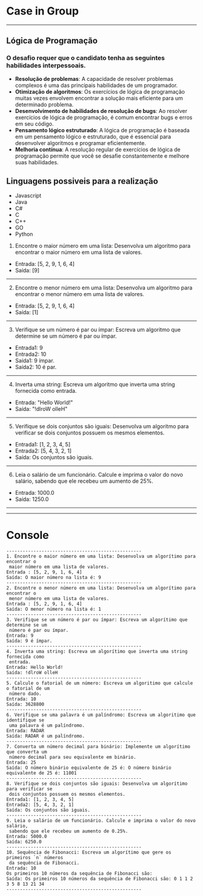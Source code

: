 # Case in Group
---
## Lógica de Programação
### O desafio requer que o candidato tenha as seguintes habilidades interpessoais.
- **Resolução de problemas**: A capacidade de resolver problemas complexos é uma das principais habilidades de um programador.
- **Otimização de algoritmos**: Os exercícios de lógica de programação muitas vezes envolvem encontrar a solução mais eficiente para um determinado problema.
- **Desenvolvimento de habilidades de resolução de bugs**: Ao resolver exercícios de lógica de programação, é comum encontrar bugs e erros em seu código.
- **Pensamento lógico estruturado**: A lógica de programação é baseada em um pensamento lógico e estruturado, que é essencial para desenvolver algoritmos e programar eficientemente.
- **Melhoria contínua**: A resolução regular de exercícios de lógica de programação permite que você se desafie constantemente e melhore suas habilidades.
## Linguagens possiveis para a realização
- Javascript
- Java
- C#
- C
- C++
- GO
- Python

1.  Encontre o maior número em uma lista: Desenvolva um algoritmo para encontrar o maior número em uma lista de valores. 
- Entrada: [5, 2, 9, 1, 6, 4]
- Saída: [9]
---
2.  Encontre o menor número em uma lista: Desenvolva um algoritmo para encontrar o menor número em uma lista de valores.
- Entrada: [5, 2, 9, 1, 6, 4]
- Saída: [1]
---
3.  Verifique se um número é par ou ímpar: Escreva um algoritmo que determine se um número é par ou ímpar.
- Entrada1: 9
- Entrada2: 10
- Saída1: 9 ímpar.
- Saída2: 10 é par.
---
4.  Inverta uma string: Escreva um algoritmo que inverta uma string fornecida como entrada.
- Entrada: "Hello World!"
- Saída: "!dlroW olleH"
---
5. Verifique se dois conjuntos são iguais: Desenvolva um algoritmo para verificar se dois conjuntos possuem os mesmos elementos.
- Entrada1: [1, 2, 3, 4, 5]
- Entrada2: [5, 4, 3, 2, 1]
- Saída: Os conjuntos são iguais.
---
6. Leia o salário de um funcionário. Calcule e imprima o valor do novo salário, sabendo que ele recebeu um aumento de 25%.
- Entrada: 1000.0
- Saída: 1250.0
---
---

# Console
```xsdregexp
--------------------------------------------------
1. Encontre o maior número em uma lista: Desenvolva um algorítimo para encontrar o
 maior número em uma lista de valores.
Entrada : [5, 2, 9, 1, 6, 4]
Saída: O maior número na lista é: 9
--------------------------------------------------
2. Encontre o menor número em uma lista: Desenvolva um algorítimo para encontrar o
 menor número em uma lista de valores.
Entrada : [5, 2, 9, 1, 6, 4]
Saída: O menor número na lista é: 1
--------------------------------------------------
3. Verifique se um número é par ou ímpar: Escreva um algorítimo que determine se um
 número é par ou ímpar.
Entrada: 9
Saída: 9 é ímpar.
--------------------------------------------------
4. Inverta uma string: Escreva um algorítimo que inverta uma string fornecida como
 entrada.
Entrada: Hello World!
Saída: !dlroW olleH
--------------------------------------------------
5. Calcule o fatorial de um número: Escreva um algoritimo que calcule o fatorial de um
 número dado.
Entrada: 10
Saída: 3628800
--------------------------------------------------
6. Verifique se uma palavra é um palíndromo: Escreva um algoritimo que identifique se
 uma palavra é um palíndromo.
Entrada: RADAR
Saída: RADAR é um palíndromo.
--------------------------------------------------
7. Converta um número decimal para binário: Implemente um algorítimo que converta um
 número decimal para seu equivalente em binário.
Entrada: 25
Saída: O número binário equivalente de 25 é: O número binário equivalente de 25 é: 11001
--------------------------------------------------
8. Verifique se dois conjuntos são iguais: Desenvolva um algorítimo para verificar se
 dois conjuntos possuem os mesmos elementos.
Entrada1: [1, 2, 3, 4, 5]
Entrada2: [5, 4, 3, 2, 1]
Saída: Os conjuntos são iguais.
--------------------------------------------------
9. Leia o salário de um funcionário. Calcule e imprima o valor do novo salário,
 sabendo que ele recebeu um aumento de 0.25%.
Entrada: 5000.0
Saída: 6250.0
--------------------------------------------------
10. Sequência de Fibonacci: Escreva um algorítimo que gere os primeiros `n` números
 da sequência de Fibonacci.
Entrada: 10
Os primeiros 10 números da sequência de Fibonacci são:
Saída: Os primeiros 10 números da sequência de Fibonacci são: 0 1 1 2 3 5 8 13 21 34
--------------------------------------------------
```
